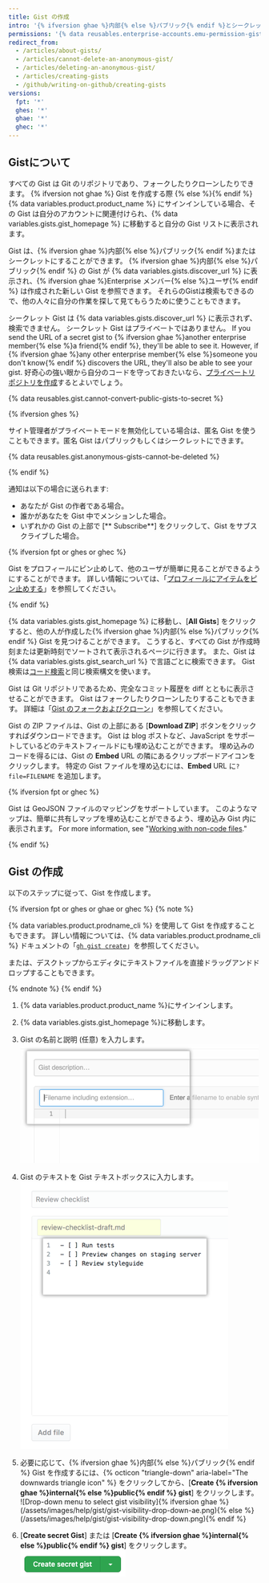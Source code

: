 ```yaml
---
title: Gist の作成
intro: '{% ifversion ghae %}内部{% else %}パブリック{% endif %}とシークレットの 2 種類の Gist を作成できます。 アイデアを {% ifversion ghae %}Enterprise のメンバー{% else %}世界{% endif %}と共有する準備ができている場合は、{% ifversion ghae %}内部{% else %}パブリック{% endif %}の Gist を作成します。そうでない場合は、シークレットの Gist を作成します。'
permissions: '{% data reusables.enterprise-accounts.emu-permission-gist %}'
redirect_from:
  - /articles/about-gists/
  - /articles/cannot-delete-an-anonymous-gist/
  - /articles/deleting-an-anonymous-gist/
  - /articles/creating-gists
  - /github/writing-on-github/creating-gists
versions:
  fpt: '*'
  ghes: '*'
  ghae: '*'
  ghec: '*'
---
```


## Gistについて

すべての Gist は Git のリポジトリであり、フォークしたりクローンしたりできます。 {% ifversion not ghae %} Gist を作成する際 {% else %}{% endif %}{% data variables.product.product_name %} にサインインしている場合、その Gist は自分のアカウントに関連付けられ、{% data variables.gists.gist_homepage %} に移動すると自分の Gist リストに表示されます。

Gist は、{% ifversion ghae %}内部{% else %}パブリック{% endif %}またはシークレットにすることができます。 {% ifversion ghae %}内部{% else %}パブリック{% endif %} の Gist が {% data variables.gists.discover_url %} に表示され、{% ifversion ghae %}Enterprise メンバー{% else %}ユーザ{% endif %} は作成された新しい Gist を参照できます。 それらのGistは検索もできるので、他の人々に自分の作業を探して見てもらうために使うこともできます。

シークレット Gist は {% data variables.gists.discover_url %} に表示されず、検索できません。 シークレット Gist はプライベートではありません。 If you send the URL of a secret gist to {% ifversion ghae %}another enterprise member{% else %}a friend{% endif %}, they'll be able to see it. However, if {% ifversion ghae %}any other enterprise member{% else %}someone you don't know{% endif %} discovers the URL, they'll also be able to see your gist. 好奇心の強い眼から自分のコードを守っておきたいなら、[プライベートリポジトリを作成](/articles/creating-a-new-repository)するとよいでしょう。

{% data reusables.gist.cannot-convert-public-gists-to-secret %}

{% ifversion ghes %}

サイト管理者がプライベートモードを無効化している場合は、匿名 Gist を使うこともできます。匿名 Gist はパブリックもしくはシークレットにできます。

{% data reusables.gist.anonymous-gists-cannot-be-deleted %}

{% endif %}

通知は以下の場合に送られます:
- あなたが Gist の作者である場合。
- 誰かがあなたを Gist 中でメンションした場合。
- いずれかの Gist の上部で [** Subscribe**] をクリックして、Gist をサブスクライブした場合。

{% ifversion fpt or ghes or ghec %}

Gist をプロフィールにピン止めして、他のユーザが簡単に見ることができるようにすることができます。 詳しい情報については、「[プロフィールにアイテムをピン止めする](/articles/pinning-items-to-your-profile)」を参照してください。

{% endif %}

{% data variables.gists.gist_homepage %} に移動し、[**All Gists**] をクリックすると、他の人が作成した{% ifversion ghae %}内部{% else %}パブリック{% endif %} Gist を見つけることができます。 こうすると、すべての Gist が作成時刻または更新時刻でソートされて表示されるページに行きます。 また、Gist は {% data variables.gists.gist_search_url %} で言語ごとに検索できます。 Gist 検索は[コード検索](/search-github/searching-on-github/searching-code)と同じ検索構文を使います。

Gist は Git リポジトリであるため、完全なコミット履歴を diff とともに表示させることができます。 Gist はフォークしたりクローンしたりすることもできます。 詳細は「[Gist のフォークおよびクローン](/articles/forking-and-cloning-gists)」を参照してください。

Gist の ZIP ファイルは、Gist の上部にある [**Download ZIP**] ボタンをクリックすればダウンロードできます。 Gist は blog ポストなど、JavaScript をサポートしているどのテキストフィールドにも埋め込むことができます。 埋め込みのコードを得るには、Gist の **Embed** URL の隣にあるクリップボードアイコンをクリックします。 特定の Gist ファイルを埋め込むには、**Embed** URL に`?file=FILENAME` を追加します。

{% ifversion fpt or ghec %}

Gist は GeoJSON ファイルのマッピングをサポートしています。 このようなマップは、簡単に共有しマップを埋め込むことができるよう、埋め込み Gist 内に表示されます。 For more information, see "[Working with non-code files](/repositories/working-with-files/using-files/working-with-non-code-files#mapping-geojson-files-on-github)."

{% endif %}

## Gist の作成

以下のステップに従って、Gist を作成します。

{% ifversion fpt or ghes or ghae or ghec %}
{% note %}

{% data variables.product.prodname_cli %} を使用して Gist を作成することもできます。 詳しい情報については、{% data variables.product.prodname_cli %} ドキュメントの「[`gh gist create`](https://cli.github.com/manual/gh_gist_create)」を参照してください。

または、デスクトップからエディタにテキストファイルを直接ドラッグアンドドロップすることもできます。

{% endnote %}
{% endif %}

1. {% data variables.product.product_name %}にサインインします。
2. {% data variables.gists.gist_homepage %}に移動します。
3. Gist の名前と説明 (任意) を入力します。 ![Gist の名前と説明](/assets/images/help/gist/gist_name_description.png)

4. Gist のテキストを Gist テキストボックスに入力します。 ![Gist テキストボックス](/assets/images/help/gist/gist_text_box.png)

5. 必要に応じて、{% ifversion ghae %}内部{% else %}パブリック{% endif %} Gist を作成するには、{% octicon "triangle-down" aria-label="The downwards triangle icon" %} をクリックしてから、[**Create {% ifversion ghae %}internal{% else %}public{% endif %} gist**] をクリックします。 ![Drop-down menu to select gist visibility]{% ifversion ghae %}(/assets/images/help/gist/gist-visibility-drop-down-ae.png){% else %}(/assets/images/help/gist/gist-visibility-drop-down.png){% endif %}

6. [**Create secret Gist**] または [**Create {% ifversion ghae %}internal{% else %}public{% endif %} gist**] をクリックします。 ![新しい Gist を作成するボタン](/assets/images/help/gist/create-secret-gist-button.png)
